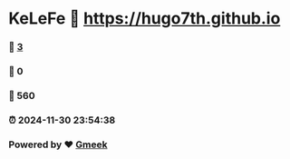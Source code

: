 # KeLeFe :link: https://hugo7th.github.io 
### :page_facing_up: [3](https://hugo7th.github.io/tag.html) 
### :speech_balloon: 0 
### :hibiscus: 560 
### :alarm_clock: 2024-11-30 23:54:38 
### Powered by :heart: [Gmeek](https://github.com/Meekdai/Gmeek)
